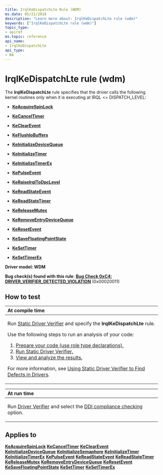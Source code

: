 ```yaml
---
title: IrqlKeDispatchLte Rule (WDM)
ms.date: 05/21/2018
description: "Learn more about: IrqlKeDispatchLte rule (wdm)"
keywords: ["IrqlKeDispatchLte rule (wdm)"]
topic_type:
- apiref
ms.topic: reference
api_name:
- IrqlKeDispatchLte
api_type:
- NA
---
```


# IrqlKeDispatchLte rule (wdm)


The **IrqlKeDispatchLte** rule specifies that the driver calls the following kernel routines only when it is executing at IRQL &lt;= DISPATCH\_LEVEL:

-   [**KeAcquireSpinLock**](/windows-hardware/drivers/ddi/wdm/nf-wdm-keacquirespinlock)

-   [**KeCancelTimer**](/windows-hardware/drivers/ddi/wdm/nf-wdm-kecanceltimer)

-   [**KeClearEvent**](/windows-hardware/drivers/ddi/wdm/nf-wdm-keclearevent)

-   [**KeFlushIoBuffers**](/windows-hardware/drivers/ddi/wdm/nf-wdm-keflushiobuffers)

-   [**KeInitializeDeviceQueue**](/windows-hardware/drivers/ddi/wdm/nf-wdm-keinitializedevicequeue)

-   [**KeInitializeTimer**](/windows-hardware/drivers/ddi/wdm/nf-wdm-keinitializetimer)

-   [**KeInitializeTimerEx**](/windows-hardware/drivers/ddi/wdm/nf-wdm-keinitializetimerex)

-   [**KePulseEvent**](/windows-hardware/drivers/ddi/ntddk/nf-ntddk-kepulseevent)

-   [**KeRaiseIrqlToDpcLevel**](/windows-hardware/drivers/ddi/wdm/nf-wdm-keraiseirqltodpclevel)

-   [**KeReadStateEvent**](/windows-hardware/drivers/ddi/wdm/nf-wdm-kereadstateevent)

-   [**KeReadStateTimer**](/windows-hardware/drivers/ddi/wdm/nf-wdm-kereadstatetimer)

-   [**KeReleaseMutex**](/windows-hardware/drivers/ddi/wdm/nf-wdm-kereleasemutex)

-   [**KeRemoveEntryDeviceQueue**](/windows-hardware/drivers/ddi/wdm/nf-wdm-keremoveentrydevicequeue)

-   [**KeResetEvent**](/windows-hardware/drivers/ddi/wdm/nf-wdm-keresetevent)

-   [**KeSaveFloatingPointState**](/windows-hardware/drivers/ddi/wdm/nf-wdm-kesavefloatingpointstate)

-   [**KeSetTimer**](/windows-hardware/drivers/ddi/wdm/nf-wdm-kesettimer)

-   [**KeSetTimerEx**](/windows-hardware/drivers/ddi/wdm/nf-wdm-kesettimerex)

**Driver model: WDM**

**Bug check(s) found with this rule**: [**Bug Check 0xC4: DRIVER\_VERIFIER\_DETECTED\_VIOLATION**](../debugger/bug-check-0xc4--driver-verifier-detected-violation.md) (0x00020011)


## How to test

<table>
<colgroup>
<col width="100%" />
</colgroup>
<thead>
<tr class="header">
<th align="left">At compile time</th>
</tr>
</thead>
<tbody>
<tr class="odd">
<td align="left"><p>Run <a href="/windows-hardware/drivers/devtest/static-driver-verifier" data-raw-source="[Static Driver Verifier](./static-driver-verifier.md)">Static Driver Verifier</a> and specify the <strong>IrqlKeDispatchLte</strong> rule.</p>
Use the following steps to run an analysis of your code:
<ol>
<li><a href="/windows-hardware/drivers/devtest/using-static-driver-verifier-to-find-defects-in-drivers#preparing-your-source-code" data-raw-source="[Prepare your code (use role type declarations).](./using-static-driver-verifier-to-find-defects-in-drivers.md#preparing-your-source-code)">Prepare your code (use role type declarations).</a></li>
<li><a href="/windows-hardware/drivers/devtest/using-static-driver-verifier-to-find-defects-in-drivers#running-static-driver-verifier" data-raw-source="[Run Static Driver Verifier.](./using-static-driver-verifier-to-find-defects-in-drivers.md#running-static-driver-verifier)">Run Static Driver Verifier.</a></li>
<li><a href="/windows-hardware/drivers/devtest/using-static-driver-verifier-to-find-defects-in-drivers#viewing-and-analyzing-the-results" data-raw-source="[View and analyze the results.](./using-static-driver-verifier-to-find-defects-in-drivers.md#viewing-and-analyzing-the-results)">View and analyze the results.</a></li>
</ol>
<p>For more information, see <a href="/windows-hardware/drivers/devtest/using-static-driver-verifier-to-find-defects-in-drivers" data-raw-source="[Using Static Driver Verifier to Find Defects in Drivers](./using-static-driver-verifier-to-find-defects-in-drivers.md)">Using Static Driver Verifier to Find Defects in Drivers</a>.</p></td>
</tr>
</tbody>
</table>

<table>
<colgroup>
<col width="100%" />
</colgroup>
<thead>
<tr class="header">
<th align="left">At run time</th>
</tr>
</thead>
<tbody>
<tr class="odd">
<td align="left"><p>Run <a href="/windows-hardware/drivers/devtest/driver-verifier" data-raw-source="[Driver Verifier](./driver-verifier.md)">Driver Verifier</a> and select the <a href="/windows-hardware/drivers/devtest/ddi-compliance-checking" data-raw-source="[DDI compliance checking](./ddi-compliance-checking.md)">DDI compliance checking</a> option.</p></td>
</tr>
</tbody>
</table>

 

## Applies to

[**KeAcquireSpinLock**](/windows-hardware/drivers/ddi/wdm/nf-wdm-keacquirespinlock)
[**KeCancelTimer**](/windows-hardware/drivers/ddi/wdm/nf-wdm-kecanceltimer)
[**KeClearEvent**](/windows-hardware/drivers/ddi/wdm/nf-wdm-keclearevent)
[**KeInitializeDeviceQueue**](/windows-hardware/drivers/ddi/wdm/nf-wdm-keinitializedevicequeue)
[**KeInitializeSemaphore**](/windows-hardware/drivers/ddi/wdm/nf-wdm-keinitializesemaphore)
[**KeInitializeTimer**](/windows-hardware/drivers/ddi/wdm/nf-wdm-keinitializetimer)
[**KeInitializeTimerEx**](/windows-hardware/drivers/ddi/wdm/nf-wdm-keinitializetimerex)
[**KePulseEvent**](/windows-hardware/drivers/ddi/ntddk/nf-ntddk-kepulseevent)
[**KeReadStateEvent**](/windows-hardware/drivers/ddi/wdm/nf-wdm-kereadstateevent)
[**KeReadStateTimer**](/windows-hardware/drivers/ddi/wdm/nf-wdm-kereadstatetimer)
[**KeReleaseMutex**](/windows-hardware/drivers/ddi/wdm/nf-wdm-kereleasemutex)
[**KeRemoveEntryDeviceQueue**](/windows-hardware/drivers/ddi/wdm/nf-wdm-keremoveentrydevicequeue)
[**KeResetEvent**](/windows-hardware/drivers/ddi/wdm/nf-wdm-keresetevent)
[**KeSaveFloatingPointState**](/windows-hardware/drivers/ddi/wdm/nf-wdm-kesavefloatingpointstate)
[**KeSetTimer**](/windows-hardware/drivers/ddi/wdm/nf-wdm-kesettimer)
[**KeSetTimerEx**](/windows-hardware/drivers/ddi/wdm/nf-wdm-kesettimerex)
